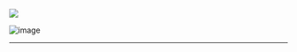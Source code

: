 ![](https://komarev.com/ghpvc/?L0STSILVER&color=grey&style=flat&label=PROFILE+VIEWS&abbreviated+true)



![image](https://media.discordapp.net/attachments/1199346187443122388/1248587241735852093/Screenshot_20240607_172700_Google.jpg?ex=668e64fc&is=668d137c&hm=46689d4e590c1f96da9b11c2e112fba4c6dde488b9c5b9f79204ae27a3585de3&)
________________________________________
